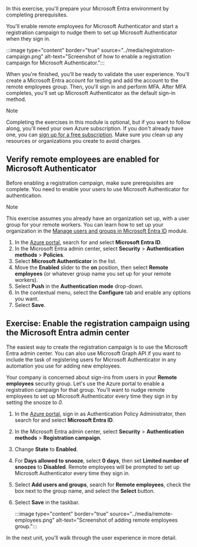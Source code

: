 In this exercise, you'll prepare your Microsoft Entra environment by completing prerequisites. 

You'll enable remote employees for Microsoft Authenticator and start a registration campaign to nudge them to set up Microsoft Authenticator when they sign in.

:::image type="content" border="true" source="../media/registration-campaign.png" alt-text="Screenshot of how to enable a registration campaign for Microsoft Authenticator.":::

When you're finished, you'll be ready to validate the user experience. You'll create a Microsoft Entra account for testing and add the account to the remote employees group. Then, you'll sign in and perform MFA. After MFA completes, you'll set up Microsoft Authenticator as the default sign-in method.

> [!NOTE]
> Completing the exercises in this module is optional, but if you want to follow along, you'll need your own Azure subscription. If you don't already have one, you can [sign up for a free subscription](https://azure.microsoft.com/pricing/purchase-options/azure-account?cid=msft_learn). Make sure you clean up any resources or organizations you create to avoid charges.

## Verify remote employees are enabled for Microsoft Authenticator

Before enabling a registration campaign, make sure prerequisites are complete. You need to enable your users to use Microsoft Authenticator for authentication.

> [!NOTE]
> This exercise assumes you already have an organization set up, with a user group for your remote workers. You can learn how to set up your organization in the [Manage users and groups in Microsoft Entra ID](/training/modules/manage-users-and-groups-in-aad/) module.

1. In the [Azure portal](https://portal.azure.com), search for and select **Microsoft Entra ID**.
1. In the Microsoft Entra admin center, select **Security** > **Authentication methods** > **Policies**.
1. Select **Microsoft Authenticator** in the list.
1. Move the **Enabled** slider to the **on** position, then select **Remote employees** (or whatever group name you set up for your remote workers).
1. Select **Push** in the **Authentication mode** drop-down.
1. In the contextual menu, select the **Configure** tab and enable any options you want.
1. Select **Save**.

<a name='exercise-enable-the-registration-campaign-using-the-azure-ad-portal'></a>

## Exercise: Enable the registration campaign using the Microsoft Entra admin center

The easiest way to create the registration campaign is to use the Microsoft Entra admin center. You can also use Microsoft Graph API if you want to include the task of registering users for Microsoft Authenticator in any automation you use for adding new employees.

Your company is concerned about sign-ins from users in your **Remote employees** security group. Let's use the Azure portal to enable a registration campaign for that group. You'll want to nudge remote employees to set up Microsoft Authenticator every time they sign in by setting the snooze to *0*.

1. In the [Azure portal](https://portal.azure.com), sign in as Authentication Policy Administrator, then search for and select **Microsoft Entra ID**.
1. In the Microsoft Entra admin center, select **Security** > **Authentication methods** > **Registration campaign**.
1. Change **State** to **Enabled**.
1. For **Days allowed to snooze**, select **0 days**, then set **Limited number of snoozes** to **Disabled**. Remote employees will be prompted to set up Microsoft Authenticator every time they sign in.
1. Select **Add users and groups**, search for **Remote employees**, check the box next to the group name, and select the **Select** button.
1. Select **Save** in the taskbar.

   :::image type="content" border="true" source="../media/remote-employees.png" alt-text="Screenshot of adding remote employees group.":::

In the next unit, you'll walk through the user experience in more detail.
